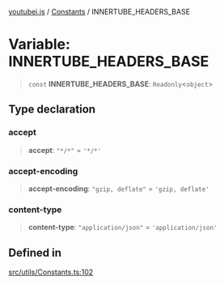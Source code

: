 [youtubei.js](../../../README.md) / [Constants](../README.md) / INNERTUBE\_HEADERS\_BASE

# Variable: INNERTUBE\_HEADERS\_BASE

> `const` **INNERTUBE\_HEADERS\_BASE**: `Readonly`\<`object`\>

## Type declaration

### accept

> **accept**: `"*/*"` = `'*/*'`

### accept-encoding

> **accept-encoding**: `"gzip, deflate"` = `'gzip, deflate'`

### content-type

> **content-type**: `"application/json"` = `'application/json'`

## Defined in

[src/utils/Constants.ts:102](https://github.com/LuanRT/YouTube.js/blob/4729016fb98e7045ee4043857be7eef780c01e35/src/utils/Constants.ts#L102)
